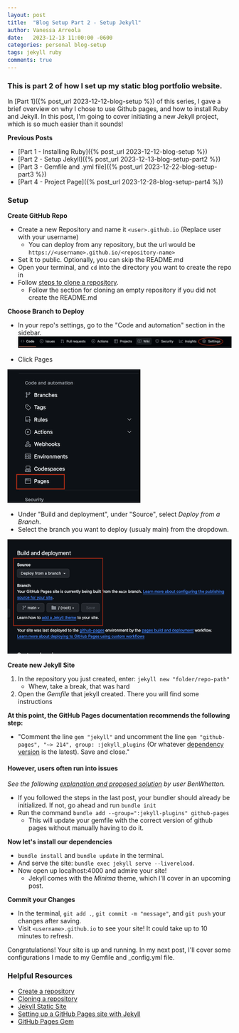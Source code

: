 ```yaml
---
layout: post
title:  "Blog Setup Part 2 - Setup Jekyll"
author: Vanessa Arreola
date:   2023-12-13 11:00:00 -0600
categories: personal blog-setup
tags: jekyll ruby
comments: true
---
```


### This is part 2 of how I set up my static blog portfolio website. ###

In [Part 1]({% post_url 2023-12-12-blog-setup %}) of this series, I gave a brief overview
on why I chose to use Github pages, and how to install Ruby and Jekyll. In this post, I'm 
going to cover initiating a new Jekyll project, which is so much easier than it sounds!

**Previous Posts**
* [Part 1 - Installing Ruby]({% post_url 2023-12-12-blog-setup %})
* [Part 2 - Setup Jekyll]({% post_url 2023-12-13-blog-setup-part2 %})
* [Part 3 - Gemfile and .yml file]({% post_url 2023-12-22-blog-setup-part3 %})
* [Part 4 - Project Page]({% post_url 2023-12-28-blog-setup-part4 %})

### Setup ###

**Create GitHub Repo**

* Create a new Repository and name it ```<user>.github.io``` (Replace user with your username)
    * You can deploy from any repository, but the url would be ```https://<username>.github.io/<repository-name>```
* Set it to public. Optionally, you can skip the README.md
* Open your terminal, and ```cd``` into the directory you want to create the repo in
* Follow <a href="https://docs.github.com/en/repositories/creating-and-managing-repositories/cloning-a-repository" target="_blank">steps to clone a repository</a>.
    * Follow the section for cloning an empty repository if you did not create the README.md

**Choose Branch to Deploy**

* In your repo's settings, go to the "Code and automation" section in the sidebar.
![Settings](/assets/settings.png)


* Click Pages

![pages](/assets/pages.png)

* Under "Build and deployment", under "Source", select *Deploy from a Branch*.
* Select the branch you want to deploy (usualy main) from the dropdown. 

![branch](/assets/branch.png)

**Create new Jekyll Site**

1. In the repository you just created, enter: ```jekyll new "folder/repo-path"```
    * Whew, take a break, that was hard
2. Open the *Gemfile* that jekyll created. There you will find some instructions

**At this point, the GitHub Pages documentation recommends the following step:**
* "Comment the line ```gem "jekyll"``` and uncomment the line ```gem "github-pages", "~> 214", group: :jekyll_plugins``` (Or whatever <a href="https://pages.github.com/versions/" target="_blank"> dependency version</a> is the latest). Save and close."

#### **However, users often run into issues**
*See the following <a href="https://github.com/github/docs/issues/2177" target="_blank"> explanation and proposed solution</a> by user BenWhetton.*
* If you followed the steps in the last post, your bundler should already be initialized. If not, go ahead and run ```bundle init```
* Run the command ```bundle add --group=":jekyll-plugins" github-pages```
    * This will update your gemfile with the correct version of github pages without manually having to do it. 

**Now let's install our dependencies**   
* ```bundle install``` and ```bundle update``` in the terminal.
* And serve the site: ```bundle exec jekyll serve --livereload```.
* Now open up localhost:4000 and admire your site!
    * Jekyll comes with the *Minima* theme, which I'll cover in an upcoming post.

**Commit your Changes**

* In the terminal, ```git add .```, ```git commit -m "message"```, and ```git push``` your changes after saving.
* Visit ```<username>.github.io``` to see your site! It could take up to 10 minutes to refresh. 

Congratulations! Your site is up and running. In my next post, I'll cover some configurations I made to my Gemfile and _config.yml file. 

### Helpful Resources ###

* <a href="https://docs.github.com/en/repositories/creating-and-managing-repositories/creating-a-new-repository" target="_blank">Create a repository</a>
* <a href="https://docs.github.com/en/repositories/creating-and-managing-repositories/cloning-a-repository" target="_blank">Cloning a repository</a>
* <a href="https://kinsta.com/blog/jekyll-static-site/" target="_blank">Jekyll Static Site</a>
* <a href="https://docs.github.com/en/github-ae@latest/pages/setting-up-a-github-pages-site-with-jekyll" target="_blank">Setting up a GitHub Pages site with Jekyll</a>
* <a href="https://github.com/github/docs/issues/2177" target="_blank">GitHub Pages Gem</a>
